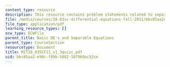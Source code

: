 ```yaml
---
content_type: resource
description: This resource contains problem statements related to separation of variables.
file: /media/courses/18-03sc-differential-equations-fall-2011/bbc05aa2e90cf89b5082107960ac52ce_MIT18_03SCF11_s1_3quizc.pdf
file_type: application/pdf
learning_resource_types: []
ocw_type: OCWFile
parent_title: Basic DE's and Separable Equations
parent_type: CourseSection
resourcetype: Document
title: MIT18_03SCF11_s1_3quizc.pdf
uid: bbc05aa2-e90c-f89b-5082-107960ac52ce
---
```

